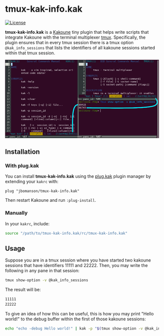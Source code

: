 # tmux-kak-info.kak

[![License](https://img.shields.io/github/license/jbomanson/tmux-kak-info.kak)](https://opensource.org/licenses/Apache-2.0)

**tmux-kak-info.kak** is a
[Kakoune](https://github.com/mawww/kakoune) tiny plugin that helps write scripts
that integrate Kakoune with the terminal multiplexer
[tmux](https://github.com/tmux/tmux).
Specifically, the plugin ensures that in every tmux session there is a tmux
option `@kak_info_sessions` that lists the identifiers of all kakoune sessions
started within that tmux session.

![screenshot](docs/screenshot.png)

## Installation

### With plug.kak

You can install **tmux-kak-info.kak** using the
[plug.kak](https://github.com/andreyorst/plug.kak) plugin manager by extending
your `kakrc` with:

```kak
plug "jbomanson/tmux-kak-info.kak"
```

Then restart Kakoune and run `:plug-install`.

### Manually

In your `kakrc`, include:

```sh
source "/path/to/tmux-kak-info.kak/rc/tmux-kak-info.kak"
```

## Usage

Suppose you are in a tmux session where you have started two kakoune sessions
that have identifiers 11111 and 22222.
Then, you may write the following in any pane in that session:

```sh
tmux show-option -v @kak_info_sessions
```

The result will be:
```sh
11111
22222
```

To give an idea of how this can be useful, this is how you may print "Hello
world!" to the debug buffer within the first of those kakoune sessions:

```sh
echo "echo -debug Hello world!" | kak -p "$(tmux show-option -v @kak_info_sessions | head -n1)"
```
